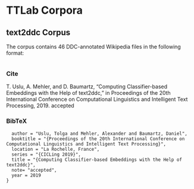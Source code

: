 # TTLab Corpora

## text2ddc Corpus

The corpus contains 46 DDC-annotated Wikipedia files in the following format:

```ddc_ids \t ddc_class_names \t wikipedia_id \t wikipedia_title \t wikipedia_text
```

### Cite
T. Uslu, A. Mehler, and D. Baumartz, “Computing Classifier-based Embeddings with the Help of text2ddc,” in Proceedings of the 20th International Conference on Computational Linguistics and Intelligent Text Processing, 2019. accepted

### BibTeX

```@inproceedings{Uslu:Mehler:Baumartz:2019,
  author = "Uslu, Tolga and Mehler, Alexander and Baumartz, Daniel",
  booktitle = "{Proceedings of the 20th International Conference on Computational Linguistics and Intelligent Text Processing}",
  location = "La Rochelle, France",
  series = "{CICLing 2019}",
  title = "{Computing Classifier-based Embeddings with the Help of text2ddc}",
  note= "accepted",
  year = 2019
}
```
